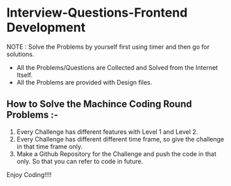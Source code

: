 # Interview-Questions-Frontend Development

NOTE : Solve the Problems by yourself first using timer and then go for solutions.

- All the Problems/Questions are Collected and Solved from the Internet Itself.
- All the Problems are provided with Design files.

## How to Solve the Machince Coding Round Problems :-

1. Every Challenge has different features with Level 1 and Level 2.
2. Every Challenge has different different time frame, so give the challenge in that time frame only.
3. Make a Github Repository for the Challenge and push the code in that only. So that you can refer to code in future.

Enjoy Coding!!!!
